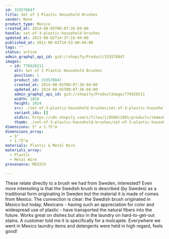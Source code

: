```yaml
---
id: 333578847
title: Set of 3 Plastic Household Brushes
vendor: None
product_type: Mexico
created_at: 2014-08-05T00:07:35-04:00
handle: set-of-3-plastic-household-brushes
updated_at: 2023-08-02T14:37:19-04:00
published_at: 2011-06-02T14:53:00-04:00
tags: ""
status: active
admin_graphql_api_id: gid://shopify/Product/333578847
images:
  - id: 776920211
    alt: Set of 3 Plastic Household Brushes
    position: 1
    product_id: 333578847
    created_at: 2014-08-05T00:07:36-04:00
    updated_at: 2014-08-05T00:07:36-04:00
    admin_graphql_api_id: gid://shopify/ProductImage/776920211
    width: 1024
    height: 1024
    src: ./set-of-3-plastic-household-brushes/set-of-3-plastic-household-brushes__0.jpg
    variant_ids: []
    oldSrc: https://cdn.shopify.com/s/files/1/0589/2901/products/skmex0045.tif.jpeg?v=1407211656
    thumb: ./set-of-3-plastic-household-brushes/set-of-3-plastic-household-brushes__0-thumb.jpg
dimensions: 5" x 1.75"ø
dimensions_array:
  - 5"
  - 1.75"ø
materials: Plastic & Metal Wire
materials_array:
  - Plastic
  - Metal Wire
provenance: MEXICO

---
```


These relate directly to a brush we had from Sweden, interested? Even more interesting is that the Swedish brush is described (by Swedes) as a traditional form originating in Sweden but the material it is made of comes from Mexico. The connection is clear: the Swedish brush originated in Mexico but today, Mexicans - having such an appreciation for color and widespread use of plastic - have transported the natural fibers into the future. Works great on dishes but also in the laundry on hard-to-get-out stains. A customer told me it is specifically for a molcajete. Everywhere we went in Mexico laundry items and detergents were held in high regard, feels good!